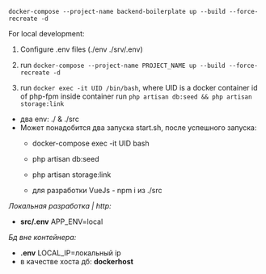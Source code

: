 `docker-compose --project-name backend-boilerplate up --build --force-recreate -d`

For local development:

1. Configure .env files (./env ./srv/.env)

2. run `docker-compose --project-name PROJECT_NAME up --build --force-recreate -d`

3. run `docker exec -it UID /bin/bash`, where UID is a docker container id of php-fpm
inside container run `php artisan db:seed && php artisan storage:link`



* два env: ./ & ./src
* Может понадобится два запуска start.sh, после успешного запуска: 
   * docker-compose exec -it UID bash
   * php artisan db:seed
   * php artisan storage:link
   
   * для разработки VueJs - npm i из ./src
   
_Локальная разработка | http:_
   * **src/.env** APP_ENV=local
   
_Бд вне контейнера:_
   * **.env** LOCAL_IP=локальный ip
   * в качестве хоста дб: **dockerhost**
  